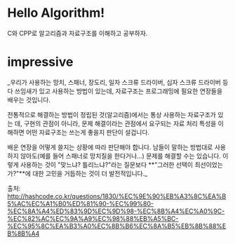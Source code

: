 # Hello Algorithm!

C와 CPP로 알고리즘과 자료구조를 이해하고 공부하자.

# impressive

_우리가 사용하는 망치, 스패너, 장도리, 일자 스크류 드라이버, 십자 스크류 드라이버 등 다 쓰임새가 있고 사용하는 방법이 있는데, 자료구조는 프로그래밍에 필요한 연장들을 배우는 것입니다.

전통적으로 해결하는 방법이 정립된 것(알고리즘)에서는 통상 사용하는 자료구조가 있는 데, 구현의 관점이 아니라, 문제 해결이라는 관점에서 요구되는 자료 처리 특성을 이해하면 어떤 자료구조는 쓰는게 좋을지 판단이 설겁니다.

배운 연장을 어떻게 쓸지는 상황에 따라 판단해야 합니다. 남들이 말하는 방법대로 사용하지 않아도(예를 들어 스패너로 망치질을 한다거나...) 문제를 해결할 수는 있습니다. 이렇게 사용하는 것이 "맞느냐? 틀리느냐?"라는 질문보다 **"그러한 선택이 최선이었는가?"**에 대한 고민을 거듭하는 것이 더 발전적입니다._

출처: <http://hashcode.co.kr/questions/1830/%EC%9E%90%EB%A3%8C%EA%B5%AC%EC%A1%B0%ED%81%90-%EC%99%80-%EC%8A%A4%ED%83%9D%EC%9D%98-%EC%8B%A4%EC%A0%9C-%EC%82%AC%EC%9A%A9%EC%98%88%EB%A5%BC-%EC%95%8C%EA%B3%A0%EC%8B%B6%EC%8A%B5%EB%8B%88%EB%8B%A4> 
